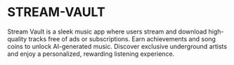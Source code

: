 # STREAM-VAULT
Stream Vault is a sleek music app where users stream and download high-quality tracks free of ads or subscriptions. Earn achievements and song coins to unlock AI-generated music. Discover exclusive underground artists and enjoy a personalized, rewarding listening experience.
